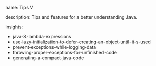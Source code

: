 name: Tips V

description: Tips and features for a better understanding Java.

insights:
  - java-8-lambda-expressions
  - use-lazy-initialization-to-defer-creating-an-object-until-it-s-used
  - prevent-exceptions-while-logging-data
  - throwing-proper-exceptions-for-unfinished-code
  - generating-a-compact-java-code
